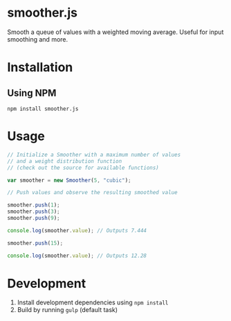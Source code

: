 # smoother.js

Smooth a queue of values with a weighted moving average. Useful for input smoothing and more.

# Installation

## Using NPM

    npm install smoother.js

# Usage

```js
// Initialize a Smoother with a maximum number of values
// and a weight distribution function
// (check out the source for available functions)

var smoother = new Smoother(5, "cubic");

// Push values and observe the resulting smoothed value

smoother.push(1);
smoother.push(3);
smoother.push(9);

console.log(smoother.value); // Outputs 7.444

smoother.push(15);

console.log(smoother.value); // Outputs 12.28
```

# Development

1. Install development dependencies using `npm install`
2. Build by running `gulp` (default task)
